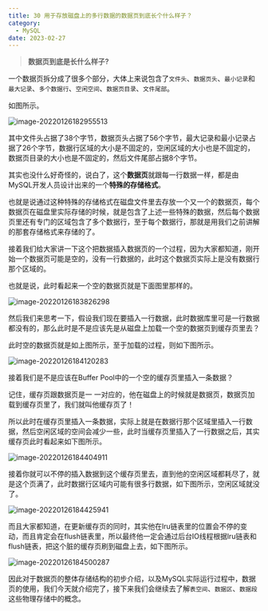 ```yaml
---
title: 30 用于存放磁盘上的多行数据的数据页到底长个什么样子？
category:
  - MySQL
date: 2023-02-27
---
```


<!-- more -->

> **数据页到底是长什么样子?**

一个数据页拆分成了很多个部分，大体上来说包含了`文件头`、`数据页头`、`最小记录`和`最大记录`、`多个数据行`、`空闲空间`、`数据页目录`、`文件尾部`。

如图所示。

<img src="https://studyimages.oss-cn-beijing.aliyuncs.com/img/mysql/01-33/202210201131377.png" alt="image-20220126182955513"/>

其中文件头占据了38个字节，数据页头占据了56个字节，最大记录和最小记录占据了26个字节，数据行区域的大小是不固定的，空闲区域的大小也是不固定的，数据页目录的大小也是不固定的，然后文件尾部占据8个字节。

其实也没什么好奇怪的，说白了，这个**数据页**就跟每一行数据一样，都是由MySQL开发人员设计出来的一个**特殊的存储格式**。

也就是说通过这种特殊的存储格式在磁盘文件里去存放一个又一个的数据页，每个数据页在磁盘里实际存储的时候，就是包含了上述一些特殊的数据，然后每个数据页里还有专门的区域包含了多个数据行，至于每个数据行，那就是用我们之前讲解的那套存储格式来存储的了。

接着我们给大家讲一下这个把数据插入数据页的一个过程，因为大家都知道，刚开始一个数据页可能是空的，没有一行数据的，此时这个数据页实际上是没有数据行那个区域的。

也就是说，此时看起来一个空的数据页就是下面图里那样的。

<img src="https://studyimages.oss-cn-beijing.aliyuncs.com/img/mysql/01-33/202210201131378.png" alt="image-20220126183826298"/>

然后我们来思考一下，假设我们现在要插入一行数据，此时数据库里可是一行数据都没有的，那么此时是不是应该先是从磁盘上加载一个空的数据页到缓存页里去？

此时空的数据页就是如上图所示，至于加载的过程，则如下图所示。

<img src="https://studyimages.oss-cn-beijing.aliyuncs.com/img/mysql/01-33/202210201131379.png" alt="image-20220126184120283"/>

接着我们是不是应该在Buffer Pool中的一个空的缓存页里插入一条数据？

记住，缓存页跟数据页是一 一对应的，他在磁盘上的时候就是数据页，数据页加载到缓存页里了，我们就叫他缓存页了！

所以此时在缓存页里插入一条数据，实际上就是在数据行那个区域里插入一行数据，然后空闲区域的空间会减少一些，此时当缓存页里插入了一行数据之后，其实缓存页此时看起来如下图所示。

<img src="https://studyimages.oss-cn-beijing.aliyuncs.com/img/mysql/01-33/202210201131380.png" alt="image-20220126184404911"/>

接着你就可以不停的插入数据到这个缓存页里去，直到他的空闲区域都耗尽了，就是这个页满了，此时数据行区域内可能有很多行数据，如下图所示，空闲区域就没了。

![image-20220126184425941](https://studyimages.oss-cn-beijing.aliyuncs.com/img/mysql/01-33/202210201131381.png)

而且大家都知道，在更新缓存页的同时，其实他在lru链表里的位置会不停的变动，而且肯定会在flush链表里，所以最终他一定会通过后台IO线程根据lru链表和flush链表，把这个脏的缓存页刷到磁盘上去，如下图所示。

<img src="https://studyimages.oss-cn-beijing.aliyuncs.com/img/mysql/01-33/202210201131382.png" alt="image-20220126184500287"/>

因此对于数据页的整体存储结构的初步介绍，以及MySQL实际运行过程中，数据页的使用，我们今天就介绍完了，接下来我们会继续去了解`表空间`、`数据区`、`数据段`这些物理存储中的概念。
